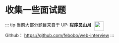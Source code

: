 # 收集一些面试题

::: tip
当前大部分题目来自于 UP: **[程序员山月](https://space.bilibili.com/28696526?spm_id_from=333.337.0.0)** <img style="width:30px;margin:0 0 0 10px;borderRadius:50%;position:absolute" src="https://picgo-1302703244.cos.ap-nanjing.myqcloud.com/13389461.jpg"/>

Github： <https://github.com/febobo/web-interview>
:::
